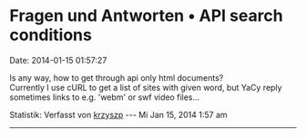 Fragen und Antworten • API search conditions
============================================

Date: 2014-01-15 01:57:27

Is any way, how to get through api only html documents?\
Currently I use cURL to get a list of sites with given word, but YaCy
reply sometimes links to e.g. \'webm\' or swf video files\...

Statistik: Verfasst von
[krzyszp](http://forum.yacy-websuche.de/memberlist.php?mode=viewprofile&u=9341)
--- Mi Jan 15, 2014 1:57 am

------------------------------------------------------------------------
